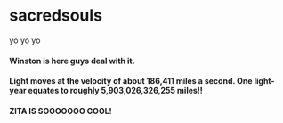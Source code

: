 # sacredsouls


yo yo yo


#### Winston is here guys deal with it.

#### Light moves at the velocity of about 186,411 miles a second. One light-year equates to roughly 5,903,026,326,255 miles!!

#### ZITA IS SOOOOOOO COOL!
